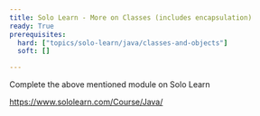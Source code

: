 ```yaml
---
title: Solo Learn - More on Classes (includes encapsulation)
ready: True
prerequisites:
  hard: ["topics/solo-learn/java/classes-and-objects"]
  soft: []

---
```


Complete the above mentioned module on Solo Learn

https://www.sololearn.com/Course/Java/